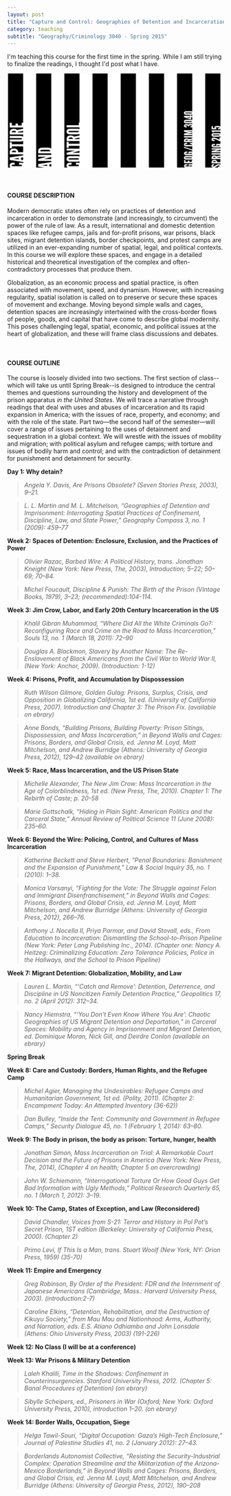 ```yaml
---
layout: post
title: "Capture and Control: Geographies of Detention and Incarceration"
category: teaching
subtitle: "Geography/Criminology 3040 - Spring 2015"
---
```


I'm teaching this course for the first time in the spring. While I am still trying to finalize the readings, I thought I'd post what I have.


![Alt text](../img/mast-capture.jpg)

<!-- more -->

<br>

#### COURSE DESCRIPTION

Modern democratic states often rely on practices of detention and incarceration in order to demonstrate (and increasingly, to circumvent) the power of the rule of law. As a result, international and domestic detention spaces like refugee camps, jails and for-profit prisons, war prisons, black sites, migrant detention islands, border checkpoints, and protest camps are utilized in an ever-expanding number of spatial, legal, and political contexts. In this course we will explore these spaces, and engage in a detailed historical and theoretical investigation of the complex and often-contradictory processes that produce them.

Globalization, as an economic process and spatial practice, is often associated with movement, speed, and dynamism. However, with increasing regularity, spatial isolation is called on to preserve or secure these spaces of movement and exchange. Moving beyond simple walls and cages, detention spaces are increasingly intertwined with the cross-border flows of people, goods, and capital that have come to describe global modernity. This poses challenging legal, spatial, economic, and political issues at the heart of globalization, and these will frame class discussions and debates.

<br>

#### COURSE OUTLINE

The course is loosely divided into two sections. The first section of class--which will take us until Spring Break--is designed to introduce the central themes and questions surrounding the history and development of the prison apparatus *in the United States*. We will trace a narrative through readings that deal with uses and abuses of incarceration and its rapid expansion in America; with the issues of race, property, and economy; and with the role of the state. Part two—the second half of the semester—will cover a range of issues pertaining to the uses of detainment and sequestration in a global context. We will wrestle with the issues of mobility and migration; with political asylum and refugee camps; with torture and issues of bodily harm and control; and with the contradiction of detainment for punishment and detainment for security.

**Day 1: Why detain?**

> <cite> Angela Y. Davis, *Are Prisons Obsolete?* (Seven Stories Press, 2003), 9–21.

> <cite>L. L. Martin and M. L. Mitchelson, “Geographies of Detention and Imprisonment: Interrogating Spatial Practices of Confinement, Discipline, Law, and State Power,” *Geography Compass* 3, no. 1 (2009): 459–77

**Week 2: Spaces of Detention: Enclosure, Exclusion, and the Practices of Power**

> <cite>Olivier Razac, *Barbed Wire: A Political History*, trans. Jonathan Kneight (New York: New Press, The, 2003), Introduction; 5–22; 50–69; 70–84.</cite>

> <cite>Michel Foucault, *Discipline & Punish: The Birth of the Prison* (Vintage Books, 1979), 3–23;  (recommended):104-114.

**Week 3: Jim Crow, Labor, and Early 20th Century Incarceration in the US**

> <cite>Khalil Gibran Muhammad, “Where Did All the White Criminals Go?: Reconfiguring Race and Crime on the Road to Mass Incarceration,” *Souls* 13, no. 1 (March 18, 2011): 72–90

> <cite>Douglas A. Blackmon, *Slavery by Another Name: The Re-Enslavement of Black Americans from the Civil War to World War II*, (New York: Anchor, 2009). (Introduction: 1-12)

**Week 4: Prisons, Profit, and Accumulation by Dispossession**

> <cite>Ruth Wilson Gilmore, *Golden Gulag: Prisons, Surplus, Crisis, and Opposition in Globalizing California*, 1st ed. (University of California Press, 2007). Introduction and Chapter 3: The Prison Fix. (available on ebrary)

> <cite>Anne Bonds, “Building Prisons, Building Poverty: Prison Sitings, Dispossession, and Mass Incarceration,” in *Beyond Walls and Cages: Prisons, Borders, and Global Crisis*, ed. Jenna M. Loyd, Matt Mitchelson, and Andrew Burridge (Athens: University of Georgia Press, 2012), 129–42 (available on ebrary)


**Week 5: Race, Mass Incarceration, and the US Prison State**

> <cite>Michelle Alexander, *The New Jim Crow: Mass Incarceration in the Age of Colorblindness*, 1st ed. (New Press, The, 2010). Chapter 1: The Rebirth of Caste; p. 20-58

> <cite>Marie Gottschalk, “Hiding in Plain Sight: American Politics and the Carceral State,” *Annual Review of Political Science* 11 (June 2008): 235–60.

**Week 6: Beyond the Wire: Policing, Control, and Cultures of Mass Incarceration**

> <cite>Katherine Beckett and Steve Herbert, “Penal Boundaries: Banishment and the Expansion of Punishment,” *Law & Social Inquiry* 35, no. 1 (2010): 1–38.

> <cite>Monica Varsanyi, “Fighting for the Vote: The Struggle against Felon and Immigrant Disenfranchisement,” in *Beyond Walls and Cages: Prisons, Borders, and Global Crisis*, ed. Jenna M. Loyd, Matt Mitchelson, and Andrew Burridge (Athens: University of Georgia Press, 2012), 266–76.

> <cite>Anthony J. Nocella II, Priya Parmar, and David Stovall, eds., *From Education to Incarceration: Dismantling the School-to-Prison Pipeline* (New York: Peter Lang Publishing Inc., 2014). (Chapter one: Nancy A. Heitzeg: Criminalizing Education: Zero Tolerance Policies, Police in the Hallways, and the School to Prison Pipeline)

**Week 7: Migrant Detention: Globalization, Mobility, and Law**

> <cite>Lauren L. Martin, “‘Catch and Remove’: Detention, Deterrence, and Discipline in US Noncitizen Family Detention Practice,” *Geopolitics* 17, no. 2 (April 2012): 312–34.

> <cite>Nancy Hiemstra, “‘You Don’t Even Know Where You Are’: Chaotic Geographies of US Migrant Detention and Deportation,” in *Carceral Spaces: Mobility and Agency in Imprisonment and Migrant Detention*, ed. Dominique Moran, Nick Gill, and Deirdre Conlon (available on ebrary)


**Spring Break**

**Week 8: Care and Custody: Borders, Human Rights, and the Refugee Camp**

> <cite>Michel Agier, *Managing the Undesirables: Refugee Camps and Humanitarian Government*, 1st ed. (Polity, 2011). (Chapter 2: Encampment Today: An Attempted Inventory (36-62))

> <cite>Dan Bulley, “Inside the Tent: Community and Government in Refugee Camps,” *Security Dialogue* 45, no. 1 (February 1, 2014): 63–80.


**Week 9: The Body in prison, the body as prison: Torture, hunger, health**

> <cite>Jonathan Simon, *Mass Incarceration on Trial: A Remarkable Court Decision and the Future of Prisons in America* (New York: New Press, The, 2014), (Chapter 4 on health; Chapter 5 on overcrowding)

> <cite>John W. Schiemann, “Interrogational Torture Or How Good Guys Get Bad Information with Ugly Methods,” *Political Research Quarterly* 65, no. 1 (March 1, 2012): 3–19.

**Week 10: The Camp, States of Exception, and Law (Reconsidered)**

> <cite>David Chandler, *Voices from S-21: Terror and History in Pol Pot’s Secret Prison*, 1ST edition (Berkeley: University of California Press, 2000). (Chapter 2)

> <cite>Primo Levi, *If This Is a Man*, trans. Stuart Woolf (New York, NY: Orion Press, 1959) (35-70)

**Week 11: Empire and Emergency**

> <cite>Greg Robinson, *By Order of the President: FDR and the Internment of Japanese Americans* (Cambridge, Mass.: Harvard University Press, 2003). (introduction:2-7)

> <cite>Caroline Elkins, “Detention, Rehabilitation, and the Destruction of Kikuyu Society,” from *Mau Mau and Nationhood: Arms, Authority, and Narration*, eds. E.S. Atiano Odhiambo and John Lonsdale (Athens: Ohio University Press, 2003) (191-226)

**Week 12: No Class (I will be at a conference)**

**Week 13: War Prisons & Military Detention**

> <cite>Laleh Khalili, *Time in the Shadows: Confinement in Counterinsurgencies*. Stanford University Press, 2012. (Chapter 5: Banal Procedures of Detention) (on ebrary)

> <cite>Sibylle Scheipers, ed., *Prisoners in War* (Oxford; New York: Oxford University Press, 2010), introduction 1–20. (on ebrary)

**Week 14: Border Walls, Occupation, Siege**

> <cite>Helga Tawil-Souri, “Digital Occupation: Gaza’s High-Tech Enclosure,” *Journal of Palestine Studies* 41, no. 2 (January 2012): 27–43.

> <cite>Borderlands Autonomist Collective, “Resisting the Security-Industrial Complex: Operation Streamline and the Militarization of the Arizona-Mexico Borderlands,” in *Beyond Walls and Cages: Prisons, Borders, and Global Crisis*, ed. Jenna M. Loyd, Matt Mitchelson, and Andrew Burridge (Athens: University of Georgia Press, 2012), 190–208

